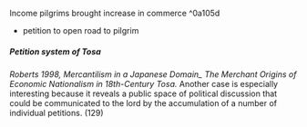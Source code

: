 Income pilgrims brought increase in commerce ^0a105d
- petition to open road to pilgrim 

##### Petition system of Tosa
*Roberts 1998, Mercantilism in a Japanese Domain_ The Merchant Origins of Economic Nationalism in 18th-Century Tosa.*
Another case is especially interesting because it reveals a public space of political discussion that could be communicated to the lord by the accumulation of a number of individual petitions. (129)